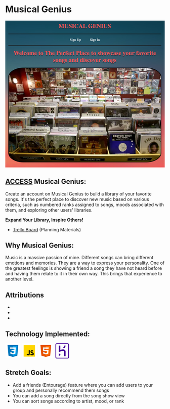 # Musical Genius
![Index View with image of multiple records in record store](./public/assets/Logo.png)

## [ACCESS](https://musical-genius-6e3865f8758c.herokuapp.com/) Musical Genius:

Create an account on Musical Genius to build a library of your favorite songs. It's the perfect place to discover new music based on various criteria, such as numbered ranks assigned to songs, moods associated with them, and exploring other users' libraries.

 **Expand Your Library, Inspire Others!**

 * [Trello Board](https://trello.com/b/421KS9Ll/unit-2-project) (Planning Materials)

 ## Why Musical Genius:

 Music is a massive passion of mine. Different songs can bring different emotions and memories. They are a way to express your personality. One of the greatest feelings is showing a friend a song they have not heard before and having them relate to it in their own way. This brings that experience to another level.

## Attributions

* 
*
*

## Technology Implemented:

![CSS logo](./public/assets/CSS.png)
![Javascript logo](./public/assets/Javascript.png)
![HTML5 logo](./public/assets/HTML5.png)
![Heroku logo](./public/assets/heroku2.png)

## Stretch Goals:

* Add a friends (Entourage) feature where you can add users to your group and personally recommend them songs
* You can add a song directly from the song show view
* You can sort songs according to artist, mood, or rank
